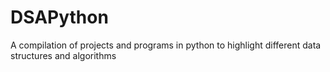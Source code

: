 # DSAPython
A compilation of projects and programs in python to highlight different data structures and algorithms

